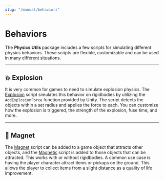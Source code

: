 ```yaml
---
slug: "/manual/behaviors"
---
```


# Behaviors

The **Physics Utils** package includes a few scripts for simulating different physics behaviors. These scripts are flexible, customizable and can be used in many different situations.

<hr/>

## 💥 Explosion

It is very common for games to need to simulate explosion physics. The [Explosion](/api/Zigurous.Physics/Explosion) script simulates this behavior on rigidbodies by utilizing the `AddExplosionForce` function provided by Unity. The script detects the objects within a set radius and applies the force to each. You can customize how the explosion is triggered, the strength of the explosion, fuse time, and more.

<hr/>

## 🧲 Magnet

The [Magnet](/api/Zigurous.Physics/Magnet) script can be added to a game object that attracts other objects, and the [Magnetic](/api/Zigurous.Physics/Magnetic) script is added to those objects that can be attracted. This works with or without rigidbodies. A common use case is having the player character attract items or pickups on the ground. This allows the player to collect items from a slight distance as a quality of life improvement.
